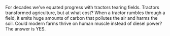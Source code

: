 For decades we’ve equated progress with tractors tearing fields. Tractors transformed agriculture, but at what cost? When a tractor rumbles through a field, it emits huge amounts of carbon that pollutes the air and harms the soil. Could modern farms thrive on human muscle instead of diesel power? The answer is YES.


